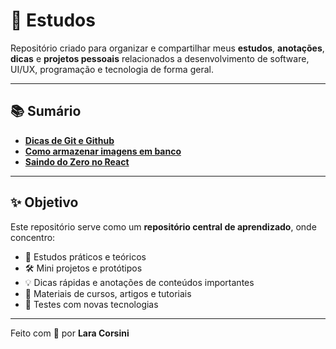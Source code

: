 # 🚀 Estudos

Repositório criado para organizar e compartilhar meus **estudos**, **anotações**, **dicas** e **projetos pessoais** relacionados a desenvolvimento de software, UI/UX, programação e tecnologia de forma geral.

---

## 📚 Sumário

- [**Dicas de Git e Github**](./Dicas%20de%20Git%20e%20Github/Git-Dicas/)
- [**Como armazenar imagens em banco**](./Armazenamento%20de%20Imagens/)
- [**Saindo do Zero no React**](./Saindo%20do%20Zero%20no%20React/)

---

## ✨ Objetivo

Este repositório serve como um **repositório central de aprendizado**, onde concentro:

- 📘 Estudos práticos e teóricos
- 🛠️ Mini projetos e protótipos
- 💡 Dicas rápidas e anotações de conteúdos importantes
- 📂 Materiais de cursos, artigos e tutoriais
- 🧪 Testes com novas tecnologias

---  

Feito com 💜 por **Lara Corsini**
